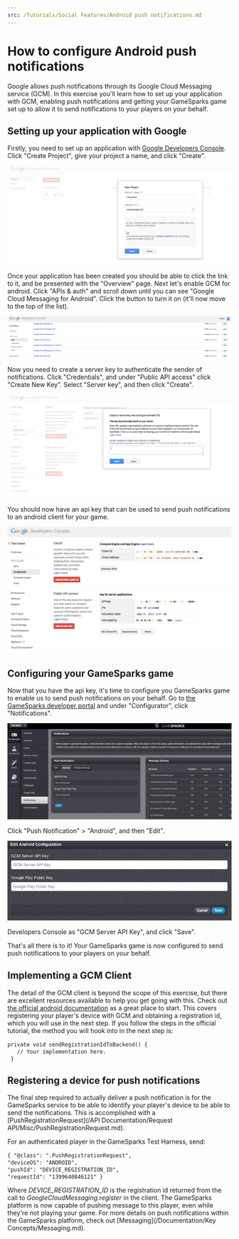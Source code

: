 ```yaml
---
src: /Tutorials/Social Features/Android push notifications.md
---
```


# How to configure Android push notifications

Google allows push notifications through its Google Cloud Messaging service (GCM). In this exercise you'll learn how to set up your application with GCM, enabling push notifications and getting your GameSparks game set up to allow it to send notifications to your players on your behalf.

## Setting up your application with Google

Firstly, you need to set up an application with [Google Developers Console](https://console.developers.google.com/). Click "Create Project", give your project a name, and click "Create".

![](img/AndroidPush/1.png)

Once your application has been created you should be able to click the link to it, and be presented with the "Overview" page. Next let's enable GCM for android. Click "APIs & auth" and scroll down until you can see "Google Cloud Messaging for Android". Click the button to turn it on (it'll now move to the top of the list).

![](img/AndroidPush/2.png)

Now you need to create a server key to authenticate the sender of notifications. Click "Credentials", and under "Public API access" click "Create New Key". Select "Server key", and then click "Create".

![](img/AndroidPush/3.png)

You should now have an api key that can be used to send push notifications to an android client for your game.

![](img/AndroidPush/4.png)

## Configuring your GameSparks game

Now that you have the api key, it's time to configure you GameSparks game to enable us to send push notifications on your behalf. Go to [the GameSparks developer portal](https://portal.gamesparks.net) and under "Configurator", click "Notifications".

![](img/AndroidPush/5.png)

Click "Push Notification" > "Android", and then "Edit".

![](img/AndroidPush/6.png)

Developers Console as "GCM Server API Key", and click "Save".

That's all there is to it! Your GameSparks game is now configured to send push notifications to your players on your behalf.

## Implementing a GCM Client

The detail of the GCM client is beyond the scope of this exercise, but there are excellent resources available to help you get going with this. Check out [the official android documentation](http://developer.android.com/google/gcm/client.html) as a great place to start. This covers registering your player's device with GCM and obtaining a registration id, which you will use in the next step. If you follow the steps in the official tutorial, the method you will hook into in the next step is:

```
private void sendRegistrationIdToBackend() {
   // Your implementation here.
 }

```

## Registering a device for push notifications

The final step required to actually deliver a push notification is for the GameSparks service to be able to identify your player's device to be able to send the notifications. This is accomplished with a [PushRegistrationRequest](/API Documentation/Request API/Misc/PushRegistrationRequest.md).

For an authenticated player in the GameSparks Test Harness, send:

```
{ "@class": ".PushRegistrationRequest",
"deviceOS": "ANDROID",
"pushId": "DEVICE_REGISTRATION_ID",
"requestId": "1399640846121" }

```

Where *DEVICE_REGISTRATION_ID* is the registration id returned from the call to *GoogleCloudMessaging.register* in the client. The GameSparks platform is now capable of pushing message to this player, even while they're not playing your game. For more details on push notifications within the GameSparks platform, check out [Messaging](/Documentation/Key Concepts/Messaging.md).
